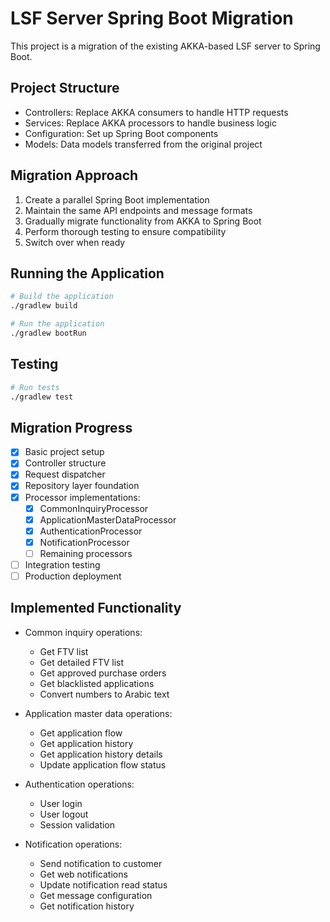 # LSF Server Spring Boot Migration

This project is a migration of the existing AKKA-based LSF server to Spring Boot.

## Project Structure

- Controllers: Replace AKKA consumers to handle HTTP requests
- Services: Replace AKKA processors to handle business logic
- Configuration: Set up Spring Boot components
- Models: Data models transferred from the original project

## Migration Approach

1. Create a parallel Spring Boot implementation
2. Maintain the same API endpoints and message formats
3. Gradually migrate functionality from AKKA to Spring Boot
4. Perform thorough testing to ensure compatibility
5. Switch over when ready

## Running the Application

```bash
# Build the application
./gradlew build

# Run the application
./gradlew bootRun
```

## Testing

```bash
# Run tests
./gradlew test
```

## Migration Progress

- [x] Basic project setup
- [x] Controller structure
- [x] Request dispatcher
- [x] Repository layer foundation
- [x] Processor implementations:
  - [x] CommonInquiryProcessor
  - [x] ApplicationMasterDataProcessor
  - [x] AuthenticationProcessor
  - [x] NotificationProcessor
  - [ ] Remaining processors
- [ ] Integration testing
- [ ] Production deployment

## Implemented Functionality

- Common inquiry operations:
  - Get FTV list
  - Get detailed FTV list
  - Get approved purchase orders
  - Get blacklisted applications
  - Convert numbers to Arabic text

- Application master data operations:
  - Get application flow
  - Get application history
  - Get application history details
  - Update application flow status
  
- Authentication operations:
  - User login
  - User logout
  - Session validation
  
- Notification operations:
  - Send notification to customer
  - Get web notifications
  - Update notification read status
  - Get message configuration
  - Get notification history